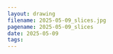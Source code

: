 ```yaml
---
layout: drawing
filename: 2025-05-09_slices.jpg
pagename: 2025-05-09_slices
date: 2025-05-09
tags:
---
```

